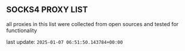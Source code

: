 ## SOCKS4 PROXY LIST

all proxies in this list were collected from open sources and tested for functionality

last update: `2025-01-07 06:51:50.143784+00:00`
